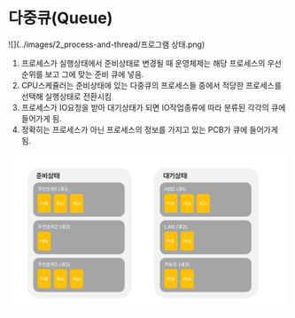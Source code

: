# 다중큐(Queue)


![](../images/2_process-and-thread/프로그램 상태.png)

1. 프로세스가 실행상태에서 준비상태로 변경될 때 운영체제는 해당 프로세스의 우선순위를 보고 그에 맞는 준비 큐에 넣음.
2. CPU스케쥴러는 준비상태에 있는 다중큐의 프로세스들 중에서 적당한 프로세스를 선택해 실행상태로 전환시킴
3. 프로세스가 IO요청을 받아 대기상태가 되면 IO작업종류에 따라 분류된 각각의 큐에 들어가게 됨.
4. 정확히는 프로세스가 아닌 프로세스의 정보를 가지고 있는 PCB가 큐에 들어가게 됨.

![](../images/3_cpu-scheduling/다중큐.png)